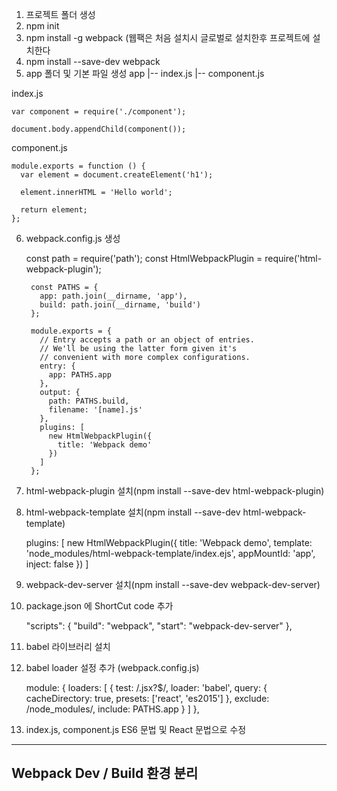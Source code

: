 1. 프로젝트 폴더 생성
2. npm init
3. npm install -g webpack (웹팩은 처음 설치시 글로벌로 설치한후 프로젝트에 설치한다
4. npm install --save-dev webpack
5. app 폴더 및 기본 파일 생성
app
    |-- index.js
    |-- component.js

index.js

    var component = require('./component');

    document.body.appendChild(component());
component.js

    module.exports = function () {
      var element = document.createElement('h1');

      element.innerHTML = 'Hello world';

      return element;
    };
6. webpack.config.js 생성


     const path = require('path');
        const HtmlWebpackPlugin = require('html-webpack-plugin');

        const PATHS = {
          app: path.join(__dirname, 'app'),
          build: path.join(__dirname, 'build')
        };

        module.exports = {
          // Entry accepts a path or an object of entries.
          // We'll be using the latter form given it's
          // convenient with more complex configurations.
          entry: {
            app: PATHS.app
          },
          output: {
            path: PATHS.build,
            filename: '[name].js'
          },
          plugins: [
            new HtmlWebpackPlugin({
              title: 'Webpack demo'
            })
          ]
        };
7. html-webpack-plugin 설치(npm install --save-dev html-webpack-plugin)
8. html-webpack-template 설치(npm install --save-dev html-webpack-template)

    plugins: [
            new HtmlWebpackPlugin({
                title: 'Webpack demo',
                template: 'node_modules/html-webpack-template/index.ejs',
                appMountId: 'app',
                inject: false
            })
        ]

8. webpack-dev-server 설치(npm install --save-dev webpack-dev-server)
9. package.json 에 ShortCut code 추가

    "scripts": {
        "build": "webpack",
        "start": "webpack-dev-server"
      },

10. babel 라이브러리 설치
11. babel loader 설정 추가 (webpack.config.js)

    module: {
            loaders: [
                {
                    test: /\.jsx?$/,
                    loader: 'babel',
                    query: {
                        cacheDirectory: true,
                        presets: ['react', 'es2015']
                    },
                    exclude: /node_modules/,
                    include: PATHS.app
                }
            ]
        },

12. index.js, component.js ES6 문법 및 React 문법으로 수정

-------------------

## Webpack Dev / Build 환경 분리
